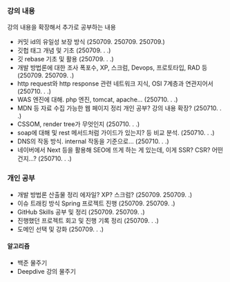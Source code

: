 ### 강의 내용
강의 내용을 확장해서 추가로 공부하는 내용

- 커밋 id의 유일성 보장 방식
  (250709. 250709. 250709.)
- 깃헙 태그 개념 및 기초
  (250709. . .)
- 깃 rebase 기초 및 활용
  (250709. . .)
- 개발 방법론에 대한 조사
  폭포수, XP, 스크럼, Devops, 프로토타입, RAD 등
  (250709. 250709. .)
- http request와 http response 관련 네트워크 지식, OSI 7계층과 연관지어서
  (250710. . .)
- WAS 엔진에 대해. php 엔진, tomcat, apache...
  (250710. . .)
- MDN 등 자료 수집 가능한 웹 페이지 정리
  개인 공부? 강의 내용 확장? (250710. . .)
- CSSOM, render tree가 무엇인지
  (250710. . .)
- soap에 대해 및 rest 메서드처럼 가이드가 있는지? 등 비교 분석.
  (250710. . .)
- DNS의 작동 방식. internal 작동을 기준으로...
  (250710. . .)
- 네이버에서 Next 등을 활용해 SEO에 뜨게 하는 게 있는데, 이게 SSR? CSR? 어떤 건지...?
  (250710. . .)

### 개인 공부

- 개발 방법론 산출물 정리
  에자일? XP? 스크럼?
  (250709. 250709. .)
- 이슈 트래킹 방식 Spring 프로젝트 진행
  (250709. 250709. .)
- GitHub Skills 공부 및 정리
  (250709. 250709. .)
- 진행했던 프로젝트 회고 및 진행 기록 정리
  (250709. . .)
- 도메인 선택 및 강화
  (250709. . .)

#### 알고리즘

- 백준 물주기
- Deepdive 강의 물주기